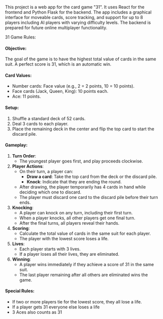 <!-- Use this file to provide workspace-specific custom instructions to Copilot. For more details, visit https://code.visualstudio.com/docs/copilot/copilot-customization#_use-a-githubcopilotinstructionsmd-file -->

This project is a web app for the card game "31". It uses React for the frontend and Python Flask for the backend. The app includes a graphical interface for moveable cards, score tracking, and support for up to 8 players including AI players with varying difficulty levels. The backend is prepared for future online multiplayer functionality.

31 Game Rules:
#### Objective:

The goal of the game is to have the highest total value of cards in the same suit. A perfect score is 31, which is an automatic win.

#### Card Values:

- Number cards: Face value (e.g., 2 = 2 points, 10 = 10 points).
- Face cards (Jack, Queen, King): 10 points each.
- Ace: 11 points.

#### Setup:

1. Shuffle a standard deck of 52 cards.
2. Deal 3 cards to each player.
3. Place the remaining deck in the center and flip the top card to start the discard pile.

#### Gameplay:

1. **Turn Order**:
    - The youngest player goes first, and play proceeds clockwise.
2. **Player Actions**:
    - On their turn, a player can:
        - **Draw a card**: Take the top card from the deck or the discard pile.
        - **Knock**: Indicate that they are ending the round.
    - After drawing, the player temporarily has 4 cards in hand while deciding which one to discard.
    - The player must discard one card to the discard pile before their turn ends.
3. **Knocking**:
    - A player can knock on any turn, including their first turn.
    - When a player knocks, all other players get one final turn.
    - After the final turns, all players reveal their hands.
4. **Scoring**:
    - Calculate the total value of cards in the same suit for each player.
    - The player with the lowest score loses a life.
5. **Lives**:
    - Each player starts with 3 lives.
    - If a player loses all their lives, they are eliminated.
6. **Winning**:
    - A player wins immediately if they achieve a score of 31 in the same suit.
    - The last player remaining after all others are eliminated wins the game.

#### Special Rules:

- If two or more players tie for the lowest score, they all lose a life.
- If a player gets 31 everyone else loses a life
- 3 Aces also counts as 31

